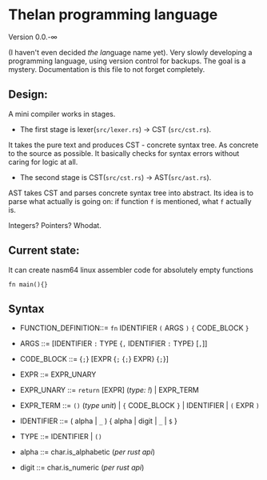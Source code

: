 # Thelan programming language 

Version 0.0.-∞

(I haven't even decided *the lan*guage name yet).
Very slowly developing a programming language, using version control for backups.
The goal is a mystery. Documentation is this file to not forget completely.

## Design:

A mini compiler works in stages. 

* The first stage is lexer(`src/lexer.rs`) -> CST (`src/cst.rs`).

It takes the pure text and produces CST - concrete syntax tree. As concrete to the source as possible.
It basically checks for syntax errors without caring for logic at all.

* The second stage is CST(`src/cst.rs`) -> AST(`src/ast.rs`).

AST takes CST and parses concrete syntax tree into abstract. Its idea is to parse what actually is going on: if function `f` is mentioned, what `f` actually is.

Integers? Pointers? Whodat.

## Current state:

It can create nasm64 linux assembler code for absolutely empty functions

`fn main(){}`

## Syntax

* FUNCTION_DEFINITION::= `fn` IDENTIFIER `(` ARGS `)` `{` CODE_BLOCK `}`

* ARGS ::= [IDENTIFIER `:` TYPE {`,` IDENTIFIER `:` TYPE} [`,`]]

* CODE_BLOCK ::= {`;`} [EXPR {`;` {`;`} EXPR} {`;`}]

* EXPR ::= EXPR_UNARY 

* EXPR_UNARY ::= `return` [EXPR] (*type: !*) 
             | EXPR_TERM
 
 * EXPR_TERM ::= `()` (*type unit*) 
   | `{` CODE_BLOCK `}`
   | IDENTIFIER
   | `(` EXPR `)`

* IDENTIFIER ::=  ( alpha | `_` ) { alpha | digit | `_` | `$` }

* TYPE ::= IDENTIFIER | `()`

* alpha ::= char.is_alphabetic (*per rust api*)

* digit ::= char.is_numeric (*per rust api*)
